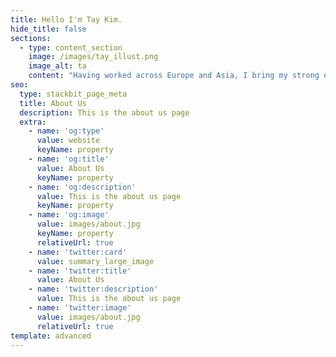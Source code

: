 ```yaml
---
title: Hello I'm Tay Kim.
hide_title: false
sections:
  - type: content_section
    image: /images/tay_illust.png
    image_alt: ta
    content: "Having worked across Europe and Asia, I bring my strong experience in user research, UX/ UI design, and design innovation approaches to customer UX projects for a seamless digital product experience.\n\nI regard myself as a co-innovator with both end-users and solution/ business experts which I apply to create meaningful end-user experiences by simplifying complex systems and bringing concepts to life. I'm passionate about the intersection of design, technology, and business to bring disruptive, yet meaningful impacts for users, society and beyond.\n\nIn my free time, I like to run, cook, and recently started to draw children's books. I also enjoy doing just about anything with the three ladies in my life – wife and two little daughters.\n\nMore about me |\_[linkedin.com/in/tay-kim](http://www.linkedin.com/in/tay-kim)\n"
seo:
  type: stackbit_page_meta
  title: About Us
  description: This is the about us page
  extra:
    - name: 'og:type'
      value: website
      keyName: property
    - name: 'og:title'
      value: About Us
      keyName: property
    - name: 'og:description'
      value: This is the about us page
      keyName: property
    - name: 'og:image'
      value: images/about.jpg
      keyName: property
      relativeUrl: true
    - name: 'twitter:card'
      value: summary_large_image
    - name: 'twitter:title'
      value: About Us
    - name: 'twitter:description'
      value: This is the about us page
    - name: 'twitter:image'
      value: images/about.jpg
      relativeUrl: true
template: advanced
---
```

